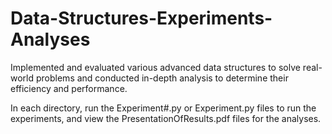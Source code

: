 # Data-Structures-Experiments-Analyses
Implemented and evaluated various advanced data structures to solve real-world problems and conducted in-depth analysis to determine their efficiency and performance.

In each directory, run the Experiment#.py or Experiment.py files to run the experiments, and view the PresentationOfResults.pdf files for the analyses.
